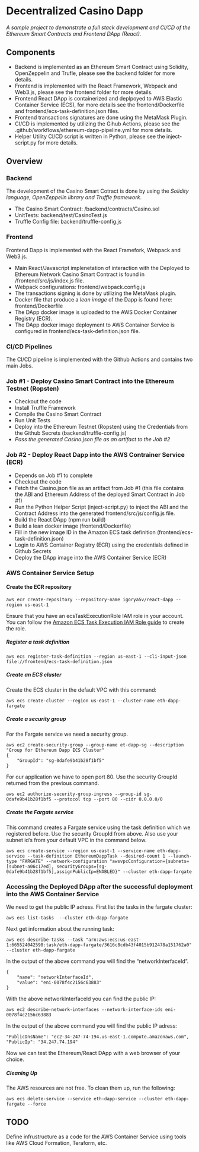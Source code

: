 # Decentralized Casino Dapp

*A sample project to demonstrate a full stack development and CI/CD of the Ethereum Smart Contracts and Frontend DApp (React).*

## Components
  * Backend is implemented as an Ethereum Smart Contract using Solidity, OpenZeppelin and Trufle, please see the backend folder for more details.
  * Frontend is implemented with the React Framework, Webpack and Web3.js, please see the frontend folder for more details.
  * Frontend React DApp is containerized and deplpoyed to AWS Elastic Container Service (ECS), for more details see the frontend/Dockerfile and frontend/ecs-task-definition.json files.
  * Frontend transactions signatures are done using the MetaMask Plugin.
  * CI/CD is implemented by utilizing the Gihub Actions, please see the .github/workflows/ethereum-dapp-pipeline.yml for more details.
  * Helper Utility CI/CD script is written in Python, please see the inject-script.py for more details.

## Overview

### Backend
The development of the Casino Smart Cotract is done by using the *Solidity language, OpenZeppelin library and Truffle framework*.
  * The Casino Smart Contract: /backend/contracts/Casino.sol
  * UnitTests: backend/test/CasinoTest.js
  * Truffle Config file: backend/truffle-config.js


### Frontend
Frontend Dapp is implemented with the React Framefork, Webpack and Web3.js.
  * Main React/Javascript implenetation of interaction with the Deployed to Ethereum Network Casino Smart Contract is found in /frontend/src/js/index.js file.
  * Webpack configurations: frontend/webpack.config.js
  * The transactions signing is done by utilizing the MetaMask plugin.
  * Docker file that produce a *lean image* of the Dapp is found here: frontend/Dockerfile
  * The DApp docker image is uploaded to the AWS Docker Container Registry (ECR).
  * The DApp docker image deployment to AWS Container Service is configured in frontend/ecs-task-definition.json file.

### CI/CD Pipelines
The CI/CD pipeline is implemented with the Github Actions and contains two main Jobs.

### Job #1 - Deploy Casino Smart Contract into the Ethereum Testnet (Ropsten)
  * Checkout the code
  * Install Truffle Framework
  * Compile the Casino Smart Contract
  * Run Unit Tests
  * Deploy into the Ethereum Testnet (Ropsten) using the Credentials from the Github Secrets (backend/truffle-config.js)
  * *Pass the generated Casino.json file as an artifact to the Job #2*

### Job #2 - Deploy React Dapp into the AWS Contrainer Service (ECR)
  * Depends on Job #1 to complete
  * Checkout the code
  * Fetch the Casino.json file as an artifact from Job #1 (this file contains the ABI and Ethereum Address of the deployed Smart Contract in Job #1)
  * Run the Python Helper Script (inject-script.py) to inject the ABI and the Contract Address into the generated frontend/src/js/config.js file.
  * Build the React DApp (npm run build)
  * Build a lean docker image (frontend/Dockerfile)
  * Fill in the new image ID in the Amazon ECS task definition (frontend/ecs-task-definition.json)
  * Login to AWS Container Registry (ECR) using the credentials defined in Github Secrets
  * Deploy the DApp image into the AWS Container Service (ECR)

### AWS Container Service Setup

#### Create the ECR repository
```
aws ecr create-repository --repository-name igorya5v/react-dapp --region us-east-1
```
Ensure that you have an ecsTaskExecutionRole IAM role in your account. You can follow the [Amazon ECS Task Execution IAM Role guide](https://docs.aws.amazon.com/AmazonECS/latest/developerguide/task_execution_IAM_role.html) to create the role.

##### Register a task definition

```
aws ecs register-task-definition --region us-east-1 --cli-input-json file://frontend/ecs-task-definition.json
```

##### Create an ECS cluster

Create the ECS cluster in the default VPC with this command:

```
aws ecs create-cluster --region us-east-1 --cluster-name eth-dapp-fargate
```

##### Create a security group

For the Fargate service we need a security group.

```
aws ec2 create-security-group --group-name et-dapp-sg --description "Group for Ethereum Dapp ECS Cluster"
{
    "GroupId": "sg-0dafe9b41b28f1bf5"
}
```

For our application we have to open port 80. Use the security GroupId returned from the previous command.

```
aws ec2 authorize-security-group-ingress --group-id sg-0dafe9b41b28f1bf5 --protocol tcp --port 80 --cidr 0.0.0.0/0
```

##### Create the Fargate service

This command creates a Fargate service using the task definition which we registered before. Use the security GroupId from above. Also use your subnet id’s from your default VPC in the command below.

```
aws ecs create-service --region us-east-1 --service-name eth-dapp-service --task-definition EthereumDappTask --desired-count 1 --launch-type "FARGATE" --network-configuration "awsvpcConfiguration={subnets=[subnet-a06c17ed], securityGroups=[sg-0dafe9b41b28f1bf5],assignPublicIp=ENABLED}" --cluster eth-dapp-fargate
```

### Accessing the Deployed DApp after the successful deployment into the AWS Container Service

We need to get the public IP adress. First list the tasks in the fargate cluster:

```
aws ecs list-tasks  --cluster eth-dapp-fargate
```

Next get information about the running task:

```
aws ecs describe-tasks --task "arn:aws:ecs:us-east-1:665524042598:task/eth-dapp-fargate/3616c8cdb43f4015b912478a151762a0" --cluster eth-dapp-fargate
```

In the output of the above command you will find the “networkInterfaceId”.

```
{
    "name": "networkInterfaceId",
    "value": "eni-0078f4c2156c63883"
}
```

With the above networkInterfaceId you can find the public IP:

```
aws ec2 describe-network-interfaces --network-interface-ids eni-0078f4c2156c63883
```

In the output of the above command you will find the public IP adress:
```
"PublicDnsName": "ec2-34-247-74-194.us-east-1.compute.amazonaws.com",
"PublicIp": "34.247.74.194"
```

Now we can test the Ethereum/React DApp with a web browser of your choice.

##### Cleaning Up
The AWS resources are not free. To clean them up, run the following:

```
aws ecs delete-service --service eth-dapp-service --cluster eth-dapp-fargate --force
```

## TODO
Define infrustructure as a code for the AWS Container Service using tools like AWS Cloud Formation, Teraform, etc.
